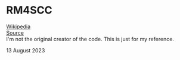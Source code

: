 # RM4SCC

[Wikipedia](https://en.wikipedia.org/wiki/RM4SCC)
\
[Source](https://www.mrexcel.com/board/threads/generating-checksum-for-postal-code-rm4scc.501929/post-2477590)
\
I'm not the original creator of the code. This is just for my reference.

13 August 2023